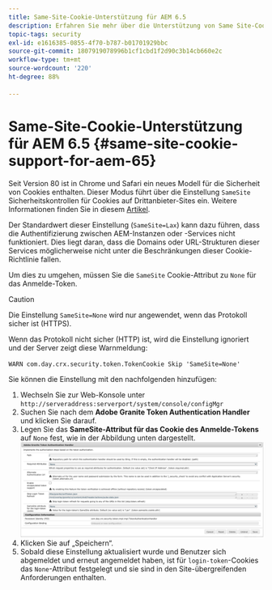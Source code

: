 ```yaml
---
title: Same-Site-Cookie-Unterstützung für AEM 6.5
description: Erfahren Sie mehr über die Unterstützung von Same Site-Cookies für AEM 6.5.
topic-tags: security
exl-id: e1616385-0855-4f70-b787-b01701929bbc
source-git-commit: 1807919078996b1cf1cbd1f2d90c3b14cb660e2c
workflow-type: tm+mt
source-wordcount: '220'
ht-degree: 88%

---
```


# Same-Site-Cookie-Unterstützung für AEM 6.5 {#same-site-cookie-support-for-aem-65}

Seit Version 80 ist in Chrome und Safari ein neues Modell für die Sicherheit von Cookies enthalten. Dieser Modus führt über die Einstellung `SameSite` Sicherheitskontrollen für Cookies auf Drittanbieter-Sites ein. Weitere Informationen finden Sie in diesem [Artikel](https://web.dev/samesite-cookies-explained/).

Der Standardwert dieser Einstellung (`SameSite=Lax`) kann dazu führen, dass die Authentifizierung zwischen AEM-Instanzen oder -Services nicht funktioniert. Dies liegt daran, dass die Domains oder URL-Strukturen dieser Services möglicherweise nicht unter die Beschränkungen dieser Cookie-Richtlinie fallen.

Um dies zu umgehen, müssen Sie die `SameSite` Cookie-Attribut zu `None` für das Anmelde-Token.

>[!CAUTION]
>
>Die Einstellung `SameSite=None` wird nur angewendet, wenn das Protokoll sicher ist (HTTPS).
>
>Wenn das Protokoll nicht sicher (HTTP) ist, wird die Einstellung ignoriert und der Server zeigt diese Warnmeldung:
>
>`WARN com.day.crx.security.token.TokenCookie Skip 'SameSite=None'`

Sie können die Einstellung mit den nachfolgenden hinzufügen:

1. Wechseln Sie zur Web-Konsole unter `http://serveraddress:serverport/system/console/configMgr`
1. Suchen Sie nach dem **Adobe Granite Token Authentication Handler** und klicken Sie darauf.
1. Legen Sie das **SameSite-Attribut für das Cookie des Anmelde-Tokens** auf `None` fest, wie in der Abbildung unten dargestellt.
   ![samesite](assets/samesite1.png)
1. Klicken Sie auf „Speichern“.
1. Sobald diese Einstellung aktualisiert wurde und Benutzer sich abgemeldet und erneut angemeldet haben, ist für `login-token`-Cookies das `None`-Attribut festgelegt und sie sind in den Site-übergreifenden Anforderungen enthalten.
